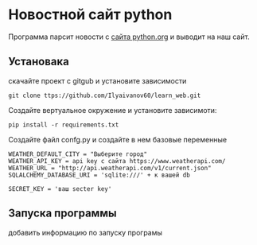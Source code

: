 # Новостной сайт python 

Программа парсит новости с [сайта python.org](https://www.python.org/blogs/) и выводит на наш сайт.

## Установака

скачайте проект с gitgub и установите зависимости

```
git clone ttps://github.com/Ilyaivanov60/learn_web.git
```

Создайте вертуальное окружение и установите зависимоти:
```
pip install -r requirements.txt
```

Создайте файл confg.py и создайте в нем базовые переменные
```
WEATHER_DEFAULT_CITY = "Выберите город"
WEATHER_API_KEY = api key с сайта https://www.weatherapi.com/
WEATHER_URL = "http://api.weatherapi.com/v1/current.json"
SQLALCHEMY_DATABASE_URI = 'sqlite:///' + к вашей db

SECRET_KEY = 'ваш secter key'
```
## Запуска программы 

добавить информацию по запуску програмы
